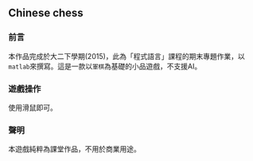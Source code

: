 ## Chinese chess

### 前言
本作品完成於大二下學期(2015)，此為「程式語言」課程的期末專題作業，以`matlab`來撰寫。這是一款以`軍棋`為基礎的小品遊戲，不支援AI。

### 遊戲操作
使用滑鼠即可。

### 聲明
本遊戲純粹為課堂作品，不用於商業用途。